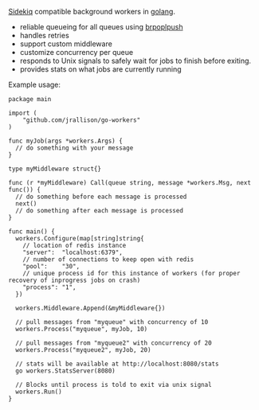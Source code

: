 [Sidekiq](http://sidekiq.org/) compatible
background workers in [golang](http://golang.org/).

* reliable queueing for all queues using [brpoplpush](http://redis.io/commands/brpoplpush)
* handles retries
* support custom middleware
* customize concurrency per queue
* responds to Unix signals to safely wait for jobs to finish before exiting.
* provides stats on what jobs are currently running

Example usage:

    package main
    
    import (
    	"github.com/jrallison/go-workers"
    )
    
    func myJob(args *workers.Args) {
      // do something with your message
    }
    
    type myMiddleware struct{}

    func (r *myMiddleware) Call(queue string, message *workers.Msg, next func()) {
      // do something before each message is processed
      next()
      // do something after each message is processed
    }
    
    func main() {
      workers.Configure(map[string]string{
        // location of redis instance
        "server":  "localhost:6379",
        // number of connections to keep open with redis
        "pool":    "30",
        // unique process id for this instance of workers (for proper recovery of inprogress jobs on crash)
        "process": "1",
      })
      
      workers.Middleware.Append(&myMiddleware{})

      // pull messages from "myqueue" with concurrency of 10
      workers.Process("myqueue", myJob, 10)
      
      // pull messages from "myqueue2" with concurrency of 20
      workers.Process("myqueue2", myJob, 20)

      // stats will be available at http://localhost:8080/stats
      go workers.StatsServer(8080)

      // Blocks until process is told to exit via unix signal
      workers.Run()
    }
